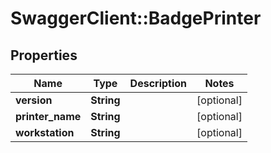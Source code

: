 # SwaggerClient::BadgePrinter

## Properties
Name | Type | Description | Notes
------------ | ------------- | ------------- | -------------
**version** | **String** |  | [optional] 
**printer_name** | **String** |  | [optional] 
**workstation** | **String** |  | [optional] 


